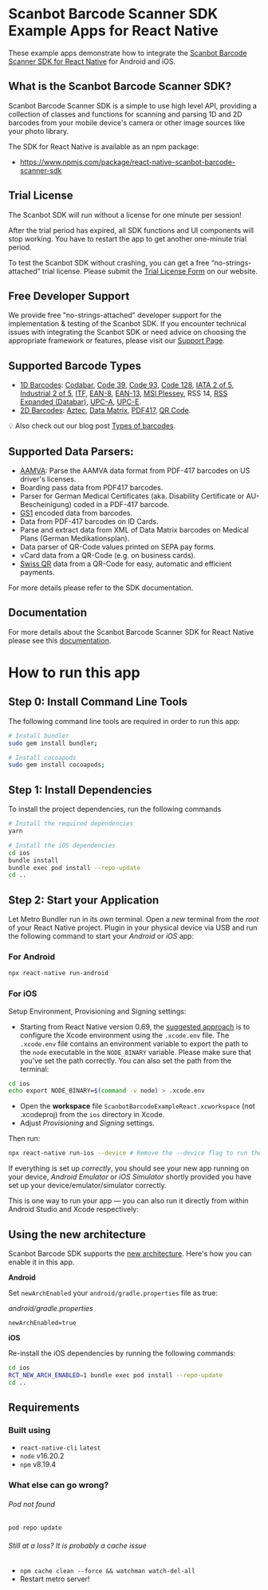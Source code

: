 # Scanbot Barcode Scanner SDK Example Apps for React Native
These example apps demonstrate how to integrate the [Scanbot Barcode Scanner SDK for React Native](https://scanbot.io/developer/react-native-barcode-scanner/) for Android and iOS.


## What is the Scanbot Barcode Scanner SDK?

Scanbot Barcode Scanner SDK is a simple to use high level API, providing a collection of classes and functions for scanning and parsing 1D and 2D barcodes from your mobile device's camera or other image sources like your photo library.

The SDK for React Native is available as an npm package:
- https://www.npmjs.com/package/react-native-scanbot-barcode-scanner-sdk

## Trial License

The Scanbot SDK will run without a license for one minute per session!

After the trial period has expired, all SDK functions and UI components will stop working. You have to restart the app to get another one-minute trial period.

To test the Scanbot SDK without crashing, you can get a free “no-strings-attached” trial license. Please submit the [Trial License Form](https://scanbot.io/trial/) on our website.

## Free Developer Support

We provide free "no-strings-attached" developer support for the implementation & testing of the Scanbot SDK.
If you encounter technical issues with integrating the Scanbot SDK or need advice on choosing the appropriate
framework or features, please visit our [Support Page](https://docs.scanbot.io/support/).


## Supported Barcode Types

- [1D Barcodes](https://scanbot.io/products/barcode-software/1d-barcode-scanner/): [Codabar](https://scanbot.io/en/sdk/scanner-sdk/barcode-scanner-sdk/codabar), [Code 39](https://scanbot.io/en/sdk/scanner-sdk/barcode-scanner-sdk/code-39), [Code 93](https://scanbot.io/products/barcode-software/1d-barcode-scanner/code-93/), [Code 128](https://scanbot.io/products/barcode-software/1d-barcode-scanner/code-128/), [IATA 2 of 5](https://scanbot.io/products/barcode-software/1d-barcode-scanner/standard-2-of-5/), [Industrial 2 of 5](https://scanbot.io/products/barcode-software/1d-barcode-scanner/industrial-2-of-5/), [ITF](https://scanbot.io/en/sdk/scanner-sdk/barcode-scanner-sdk/itf), [EAN-8](https://scanbot.io/en/sdk/scanner-sdk/barcode-scanner-sdk/ean-code), [EAN-13](https://scanbot.io/en/sdk/scanner-sdk/barcode-scanner-sdk/ean-code), [MSI Plessey](https://scanbot.io/en/sdk/scanner-sdk/barcode-scanner-sdk/msi-plessey), RSS 14, [RSS Expanded (Databar)](https://scanbot.io/products/barcode-software/1d-barcode-scanner/gs1-databar/), [UPC-A](https://scanbot.io/products/barcode-software/1d-barcode-scanner/upc/), [UPC-E](https://scanbot.io/en/sdk/scanner-sdk/barcode-scanner-sdk/upc-code).
- [2D Barcodes](https://scanbot.io/products/barcode-software/2d-barcode-scanner/): [Aztec](https://scanbot.io/en/sdk/scanner-sdk/barcode-scanner-sdk/aztec), [Data Matrix](https://scanbot.io/en/sdk/scanner-sdk/barcode-scanner-sdk/datamatrix), [PDF417](https://scanbot.io/products/barcode-software/2d-barcode-scanner/pdf417/), [QR Code](https://scanbot.io/products/barcode-software/2d-barcode-scanner/qr-code/).

💡 Also check out our blog post [Types of barcodes](https://scanbot.io/blog/types-of-barcodes/).


## Supported Data Parsers:

- [AAMVA](https://scanbot.io/blog/drivers-license-barcode-parser/): Parse the AAMVA data format from PDF-417 barcodes on US driver's licenses.
- Boarding pass data from PDF417 barcodes.
- Parser for German Medical Certificates (aka. Disability Certificate or AU-Bescheinigung) coded in a PDF-417 barcode.
- [GS1](https://scanbot.io/products/barcode-software/1d-barcode-scanner/gs1-databar/) encoded data from barcodes.
- Data from PDF-417 barcodes on ID Cards.
- Parse and extract data from XML of Data Matrix barcodes on Medical Plans (German Medikationsplan).
- Data parser of QR-Code values printed on SEPA pay forms.
- vCard data from a QR-Code (e.g. on business cards).
- [Swiss QR](https://scanbot.io/products/barcode-software/2d-barcode-scanner/swiss-qr/) data from a QR-Code for easy, automatic and efficient payments.

For more details please refer to the SDK documentation.


## Documentation

For more details about the Scanbot Barcode Scanner SDK for React Native please see this
[documentation](https://docs.scanbot.io/barcode-scanner-sdk/react-native/introduction/).

# How to run this app

## Step 0: Install Command Line Tools

The following command line tools are required in order to run this app:

```bash
# Install bundler
sudo gem install bundler;

# Install cocoapods
sudo gem install cocoapods;
```


## Step 1: Install Dependencies

To install the project dependencies, run the following commands

```bash
# Install the required dependencies
yarn

# Install the iOS dependencies
cd ios 
bundle install
bundle exec pod install --repo-update
cd ..
```


## Step 2: Start your Application

Let Metro Bundler run in its _own_ terminal. Open a _new_ terminal from the _root_ of your React Native project. Plugin in your physical device via USB and run the following command to start your _Android_ or _iOS_ app:

### For Android

```bash
npx react-native run-android
```

### For iOS

Setup Environment, Provisioning and Signing settings:

- Starting from React Native version 0.69, the [suggested approach](https://reactnative.dev/docs/environment-setup#optional-configuring-your-environment) is to configure the Xcode environment using the `.xcode.env` file. The `.xcode.env` file contains an environment variable to export the path to the `node` executable in the `NODE_BINARY` variable. Please make sure that you've set the path correctly. You can also set the path from the terminal:
  
```bash
cd ios
echo export NODE_BINARY=$(command -v node) > .xcode.env
```

- Open the **workspace** file `ScanbotBarcodeExampleReact.xcworkspace` (not .xcodeproj) from the `ios` directory in Xcode.
- Adjust *Provisioning* and *Signing* settings.

Then run:

```bash
npx react-native run-ios --device # Remove the --device flag to run the app on a simulator
```

If everything is set up _correctly_, you should see your new app running on your device, _Android Emulator_ or _iOS Simulator_ shortly provided you have set up your device/emulator/simulator correctly.

This is one way to run your app — you can also run it directly from within Android Studio and Xcode respectively:

## Using the new architecture

Scanbot Barcode SDK supports the [new architecture](https://reactnative.dev/docs/new-architecture-intro). Here's how you can enable it in this app.

**Android**

Set `newArchEnabled` your `android/gradle.properties` file as true:

*android/gradle.properties*

```properties
newArchEnabled=true
```

**iOS**

Re-install the iOS dependencies by running the following commands:

```bash
cd ios
RCT_NEW_ARCH_ENABLED=1 bundle exec pod install --repo-update
cd ..
```

## Requirements

### Built using

* `react-native-cli` `latest`
* `node` v16.20.2
* `npm` v8.19.4

### What else can go wrong?

###### Pod not found

`pod repo update`

###### Still at a loss? It is probably a cache issue

* `npm cache clean --force && watchman watch-del-all`
* Restart metro server!
